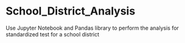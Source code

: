 # School_District_Analysis
Use Jupyter Notebook and Pandas library to perform the analysis for standardized test for a school district
